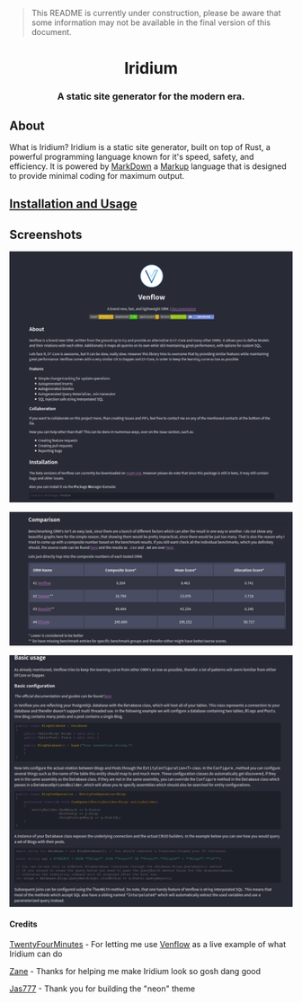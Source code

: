 > This README is currently under construction, please be aware that some information may not be available in the final version of this document.
<p>
    <h1 align="center">Iridium</h1>
	<h3 align="center">A static site generator for the modern era.</h3>
</p>

## About
What is Iridium?
Iridium is a static site generator, built on top of Rust, a powerful programming language known for it's speed, safety, and efficiency. It is powered by [MarkDown](https://en.wikipedia.org/wiki/Markdown) a [Markup](https://en.wikipedia.org/wiki/Markup_language) language that is designed to provide minimal coding for maximum output.

## [Installation and Usage](Documentation/introduction.md)

## Screenshots
![](./media/Pasted%20image%2020201025024807.png)

![](./media/Pasted%20image%2020201025024839.png)

![](./media/Pasted%20image%2020201025024854.png)

#### Credits

[TwentyFourMinutes](https://github.com/TwentyFourMinutes) - For letting me use [Venflow](https://github.com/TwentyFourMinutes/Venflow) as a live example of what Iridium can do

[Zane](https://github.com/AnotherZane) - Thanks for helping me make Iridium look so gosh dang good

[Jas777](https://github.com/Jas777) - Thank you for building the "neon" theme
